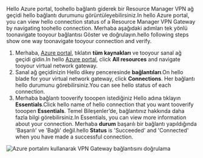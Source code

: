 <span data-ttu-id="b1530-101">Hello Azure portal, toohello bağlantı giderek bir Resource Manager VPN ağ geçidi hello bağlantı durumunu görüntüleyebilirsiniz.</span><span class="sxs-lookup"><span data-stu-id="b1530-101">In hello Azure portal, you can view hello connection status of a Resource Manager VPN Gateway by navigating toohello connection.</span></span> <span data-ttu-id="b1530-102">Merhaba aşağıdaki adımları tek yönlü toonavigate tooyour bağlantısı Göster ve doğrulayın.</span><span class="sxs-lookup"><span data-stu-id="b1530-102">hello following steps show one way toonavigate tooyour connection and verify.</span></span>

1. <span data-ttu-id="b1530-103">Merhaba, [Azure portal](http://portal.azure.com), tıklatın **tüm kaynakları** ve tooyour sanal ağ geçidi gidin.</span><span class="sxs-lookup"><span data-stu-id="b1530-103">In hello [Azure portal](http://portal.azure.com), click **All resources** and navigate tooyour virtual network gateway.</span></span>
2. <span data-ttu-id="b1530-104">Sanal ağ geçidinizin Hello dikey penceresinde **bağlantıları**.</span><span class="sxs-lookup"><span data-stu-id="b1530-104">On hello blade for your virtual network gateway, click **Connections**.</span></span> <span data-ttu-id="b1530-105">Her bağlantı hello durumunu görebilirsiniz.</span><span class="sxs-lookup"><span data-stu-id="b1530-105">You can see hello status of each connection.</span></span>
3. <span data-ttu-id="b1530-106">Merhaba bağlantı tooverify tooopen istediğiniz Hello adına tıklayın **Essentials**.</span><span class="sxs-lookup"><span data-stu-id="b1530-106">Click hello name of hello connection that you want tooverify tooopen **Essentials**.</span></span> <span data-ttu-id="b1530-107">Temel Bileşenler’de, bağlantınız hakkında daha fazla bilgi görebilirsiniz.</span><span class="sxs-lookup"><span data-stu-id="b1530-107">In Essentials, you can view more information about your connection.</span></span> <span data-ttu-id="b1530-108">Merhaba **durum** başarılı bir bağlantı yapıldığında 'Başarılı' ve 'Bağlı' değil.</span><span class="sxs-lookup"><span data-stu-id="b1530-108">hello **Status** is 'Succeeded' and 'Connected' when you have made a successful connection.</span></span>

  ![Azure portalını kullanarak VPN Gateway bağlantısını doğrulama](./media/vpn-gateway-verify-connection-portal-rm-include/connectionsucceeded.png)